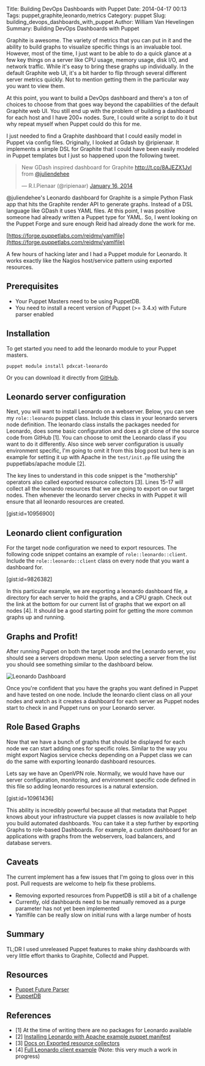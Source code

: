 Title: Building DevOps Dashboards with Puppet
Date: 2014-04-17 00:13
Tags: puppet,graphite,leonardo,metrics
Category: puppet
Slug: building_devops_dashboards_with_puppet
Author: William Van Hevelingen
Summary: Building DevOps Dashboards with Puppet

Graphite is awesome. The variety of metrics that you can put in it and the ability to build graphs to visualize specific things is an invaluable tool. However, most of the time, I just want to be able to do a quick glance at a few key things on a server like CPU usage, memory usage, disk I/O, and network traffic. While it's easy to bring these graphs up individually. In the default Graphite web UI, it's a bit harder to flip through several different server metrics quickly. Not to mention getting them in the particular way you want to view them.

At this point, you want to build a DevOps dashboard and there's a ton of choices to choose from that goes way beyond the capabilities of the default Graphite web UI. You still end up with the problem of building a dashboard for each host and I have 200+ nodes. Sure, I could write a script to do it but why repeat myself when Puppet could do this for me.

I just needed to find a Graphite dashboard that I could easily model in Puppet via config files. Originally, I looked at Gdash by @ripienaar. It implements a simple DSL for Graphite that I could have been easily modeled in Puppet templates but I just so happened upon the following tweet.

<blockquote class="twitter-tweet" lang="en"><p>New GDash inspired dashboard for Graphite <a href="http://t.co/8AJEZX1Jvl">http://t.co/8AJEZX1Jvl</a> from <a href="https://twitter.com/juliendehee">@juliendehee</a></p>&mdash; R.I.Pienaar (@ripienaar) <a href="https://twitter.com/ripienaar/statuses/423934247750365184">January 16, 2014</a></blockquote>
<script async src="//platform.twitter.com/widgets.js" charset="utf-8"></script>

@juliendehee's Leonardo dashboard for Graphite is a simple Python Flask app that hits the Graphite render API to generate graphs. Instead of a DSL language like GDash it uses YAML files. At this point, I was positive someone had already written a Puppet type for YAML. So, I went looking on the Puppet Forge and sure enough Reid had already done the work for me.

[https://forge.puppetlabs.com/reidmv/yamlfile](https://forge.puppetlabs.com/reidmv/yamlfile)

A few hours of hacking later and I had a Puppet module for Leonardo. It works exactly like the Nagios host/service pattern using exported resources.


Prerequisites
-------------

  - Your Puppet Masters need to be using PuppetDB.
  - You need to install a recent version of Puppet (>= 3.4.x) with Future parser enabled


Installation
------------

To get started you need to add the leonardo module to your Puppet masters.

    puppet module install pdxcat-leonardo

Or you can download it directly from [GitHub](https://github.com/pdxcat/puppet-module-leonardo).

Leonardo server configuration
-----------------------------

Next, you will want to install Leonardo on a webserver. Below, you can see my `role::leonardo` puppet class. Include this class in your leonardo servers node definition. The leonardo class installs the packages needed for Leonardo, does some basic configuration and does a git clone of the source code from GitHub [1]. You can choose to omit the Leonardo class if you want to do it differently. Also since web server configuration is usually environment specific, I'm going to omit it from this blog post but here is an example for setting it up with Apache in the `test/init.pp` file using the puppetlabs/apache module [2].

The key lines to understand in this code snippet is the "mothership" operators also called exported resource collectors [3]. Lines 15-17 will collect all the leonardo resources that we are going to export on our target nodes. Then whenever the leonardo server checks in with Puppet it will ensure that all leonardo resources are created.


[gist:id=10956900]

Leonardo client configuration
-----------------------------

For the target node configuration we need to export resources. The following code snippet contains an example of `role::leonardo::client`. Include the `role::leonardo::client` class on every node that you want a dashboard for.

[gist:id=9826382]

In this particular example, we are exporting a leonardo dashboard file, a directory for each server to hold the graphs, and a CPU graph. Check out the link at the bottom for our current list of graphs that we export on all nodes [4]. It should be a good starting point for getting the more common graphs up and running.

Graphs and Profit!
------------------

After running Puppet on both the target node and the Leonardo server, you should see a servers dropdown menu. Upon selecting a server from the list you should see something similar to the dashboard below.


![Leonardo Dashboard]({filename}/images/leonardo_dashboard.png)

Once you're confident that you have the graphs you want defined in Puppet and have tested on one node. Include the leonardo client class on all your nodes and watch as it creates a dashboard for each server as Puppet nodes start to check in and Puppet runs on your Leonardo server.


Role Based Graphs
----------------

Now that we have a bunch of graphs that should be displayed for each node we can start adding ones for specific roles. Similar to the way you might export Nagios service checks depending on a Puppet class we can do the same with exporting leonardo dashboard resources.

Lets say we have an OpenVPN role. Normally, we would have have our server configuration, monitoring, and environment specific code defined in this file so adding leonardo resources is a natural extension.

[gist:id=10961436]

This ability is incredibly powerful because all that metadata that Puppet knows about your infrastructure via puppet classes is now available to help you build automated dashboards. You can take it a step further by exporting Graphs to role-based Dashboards. For example, a custom dashboard for an applications with graphs from the webservers, load balancers, and database servers.


Caveats
-------

The current implement has a few issues that I'm going to gloss over in this post. Pull requests are welcome to help fix these problems.

- Removing exported resources from PuppetDB is still a bit of a challenge
- Currently, old dashboards need to be manually removed as a purge parameter has not yet been implemented
- Yamlfile can be really slow on initial runs with a large number of hosts


Summary
-------

TL;DR I used unreleased Puppet features to make shiny dashboards with very little effort thanks to Graphite, Collectd and Puppet.


Resources
---------

- [Puppet Future Parser](http://docs.puppetlabs.com/puppet/latest/reference/experiments_future.html)
- [PuppetDB](https://docs.puppetlabs.com/puppetdb/latest/)

References
----------

- [1] At the time of writing there are no packages for Leonardo available
- [2] [Installing Leonardo with Apache example puppet manifest](https://github.com/pdxcat/puppet-module-leonardo/blob/master/tests/init.pp)
- [3] [Docs on Exported resource collectors](http://docs.puppetlabs.com/puppet/latest/reference/lang_exported.html#collecting-exported-resources)
- [4] [Full Leonardo client example](https://gist.github.com/blkperl/10958057) (Note: this very much a work in progress)
